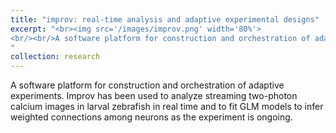```yaml
---
title: "improv: real-time analysis and adaptive experimental designs"
excerpt: "<br><img src='/images/improv.png' width='80%'>
<br/><br/>A software platform for construction and orchestration of adaptive experiments. Improv has been used to analyze streaming two-photon calcium images in larval zebrafish in real time, and fit GLM models to infer weighted connections among neurons as the experiment is ongoing. The codebase is open-source and freely available at [github.com/pearsonlab/improv](http://github.com/pearsonlab/improv), and the associated paper can be found [here](http://www.biorxiv.org/content/10.1101/2021.02.22.432006v1).<br><br>
"
collection: research
---
```


A software platform for construction and orchestration of adaptive experiments. Improv has been used to analyze streaming two-photon calcium images in larval zebrafish in real time and to fit GLM models to infer weighted connections among neurons as the experiment is ongoing. 